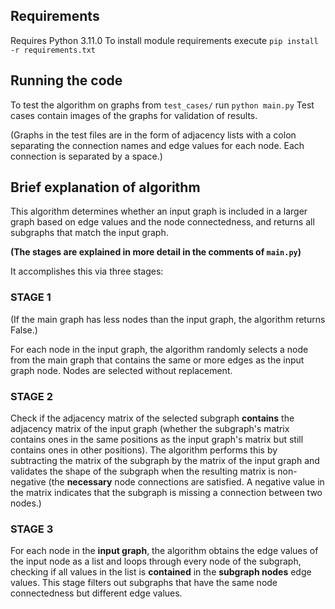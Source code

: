 ## Requirements
Requires Python 3.11.0
To install module requirements execute `pip install -r requirements.txt`

## Running the code
To test the algorithm on graphs from `test_cases/` run `python main.py`
Test cases contain images of the graphs for validation of results.

(Graphs in the test files are in the form of adjacency lists with a colon
 separating the connection names and edge values for each node. Each connection
 is separated by a space.)

## Brief explanation of algorithm
This algorithm determines whether an input graph is included in a larger graph 
based on edge values and the node connectedness, and returns all
subgraphs that match the input graph.

**(The stages are explained in more detail in the comments of `main.py`)**

It accomplishes this via three stages:

### STAGE 1
(If the main graph has less nodes than the input graph, the algorithm
 returns False.)

For each node in the input graph, the algorithm randomly selects
a node from the main graph that contains the same or
more edges as the input graph node. Nodes are selected without replacement.

### STAGE 2
Check if the adjacency matrix of the selected subgraph
**contains** the adjacency matrix of the input graph (whether
the subgraph's matrix contains ones in the same positions as the
input graph's matrix but still contains ones in other positions).
The algorithm performs this by subtracting the matrix of the subgraph by
the matrix of the input graph and validates the shape of the subgraph when
the resulting matrix is non-negative (the **necessary** node connections are satisfied.
A negative value in the matrix indicates that the subgraph is missing a connection between
two nodes.)

### STAGE 3
For each node in the **input graph**, the algorithm obtains the edge values of the input node as a list and
loops through every node of the subgraph, checking if all values in the list is **contained** in 
the **subgraph nodes** edge values. This stage filters out subgraphs that have the same node connectedness
but different edge values.
